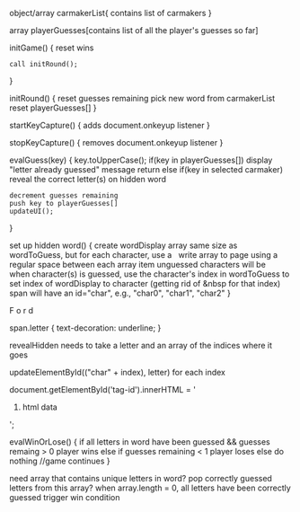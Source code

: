 

object/array carmakerList{
	contains list of carmakers
}

array playerGuesses[contains list of all the player's guesses so far]

initGame() {
	reset wins
	
	call initRound();
}

initRound() {
	reset guesses remaining
	pick new word from carmakerList
	reset playerGuesses[]
}

startKeyCapture() {
	adds document.onkeyup listener
}

stopKeyCapture() {
	removes document.onkeyup listener
}

evalGuess(key) {
	key.toUpperCase();
	if(key in playerGuesses[])
		display "letter already guessed" message
		return
	else if(key in selected carmaker)
		reveal the correct letter(s) on hidden word

	decrement guesses remaining
	push key to playerGuesses[]
	updateUI();
}


set up hidden word() {
	create wordDisplay array same size as wordToGuess, but for each character, use a &nbsp;
	write array to page using a regular space between each array item
	unguessed characters will be &nbsp;
	when character(s) is guessed, use the character's index in wordToGuess to set index of wordDisplay to character (getting rid of &nbsp for that index)
	span will have an id="char<index>", e.g., "char0", "char1", "char2"
}

<span id="char0" class="letter">F</span> 
<span id="char1" class="letter">o</span> 
<span id="char2" class="letter">r</span> 
<span id="char3" class="letter">d</span>

span.letter {
	text-decoration: underline;
}


revealHidden needs to take a letter and an array of the indices where it goes

updateElementById(("char" + index), letter) for each index


document.getElementById('tag-id').innerHTML = '<ol><li>html data</li></ol>';


evalWinOrLose() {
	if all letters in word have been guessed && guesses remaing > 0
		player wins
	else if guesses remaining < 1
		player loses
	else
		do nothing //game continues
}

need array that contains unique letters in word?
	pop correctly guessed letters from this array?
	when array.length = 0, all letters have been correctly guessed
	trigger win condition
